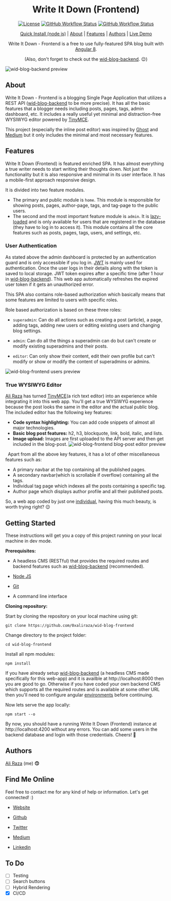 <h1 align="center"> Write It Down (Frontend) </h1>

<p align="center">
  <a href="https://github.com/0xAliRaza/wid-blog-frontend/blob/master/LICENSE"><img src="https://img.shields.io/github/license/0xaliraza/wid-blog-frontend?sanitize=true" alt="License"></a>
  <a href="https://github.com/0xAliRaza/wid-blog-frontend/actions/workflows/build.yml"><img alt="GitHub Workflow Status" src="https://img.shields.io/github/workflow/status/0xaliraza/wid-blog-frontend/Build" alt="Build Status"></a>
  <a href="https://github.com/0xAliRaza/wid-blog-frontend/actions/workflows/pages/pages-build-deployment"><img alt="GitHub Workflow Status" src="https://github.com/0xAliRaza/wid-blog-frontend/actions/workflows/pages/pages-build-deployment/badge.svg" alt="Build Status"></a>
  
</p>

<p align="center">
	<a href="#getting-started">Quick Install (node js)</a> |
	<a href="#about">About</a> |
	<a href="#features">Features</a> |
	<a href="#authors">Authors</a> |
	<a href="https://0xali.com/wid-blog-frontend">Live Demo</a>
</p>



<p align="center">
Write It Down - Frontend is a free to use fully-featured SPA blog built with <a href="https://angular.io">Angular 8</a>.
</p>

<p align="center">
(Also, don't forget to check out the <a href="http://github.com/0xaliraza/wid-blog-backend">wid-blog-backend</a>. 😉)

</p>

![wid-blog-backend preview](https://i.imgur.com/KH6rLyO.png)

## About

Write It Down - Frontend is a blogging Single Page Application that utilizes a REST API ([wid-blog-backend](https://github.com/0xaliraza/wid-blog-backend) to be more precise). It has all the basic features that a blogger needs including posts, pages, tags, admin dashboard, etc.
It includes a really useful yet minimal and distraction-free WYSIWYG editor powered by [TinyMCE](https://www.tiny.cloud).

This project (especially the inline post editor) was inspired by [Ghost](http://ghost.org) and [Medium](http://medium.com) but it only includes the minimal and most necessary features.

## Features

Write It Down (Frontend) is featured enriched SPA. It has almost everything a true writer needs to start writing their thoughts down. Not just the functionality but it is also responsive and minimal in its user interface. It has a mobile-first approach responsive design.

It is divided into two feature modules.

- The primary and public module is `home`. This module is responsible for showing posts, pages, author-page, tags, and tag-page to the public users.
- The second and the most important feature module is `admin`. It is [lazy-loaded](https://angular.io/guide/lazy-loading-ngmodules) and is only available for users that are registered in the database (they have to log in to access it). This module contains all the core features such as posts, pages, tags, users, and settings, etc.

### User Authentication

As stated above the admin dashboard is protected by an authentication guard and is only accessible if you log in.
[JWT](http://jwt.io) is mainly used for authentication. Once the user logs in their details along with the token is saved to local storage. JWT token expires after a specific time (after 1 hour in [wid-blog-backend](http://github.com/0xaliraza/wid-blog-backend)). This web app automatically refreshes the expired user token if it gets an unauthorized error.

This SPA also contains role-based authorization which basically means that some features are limited to users with specific roles.

Role based authorization is based on these three roles:

- `superadmin`: Can do all actions such as creating a post (article), a page, adding tags, adding new users or editing existing users and changing blog settings.

- `admin`: Can do all the things a superadmin can do but can't create or modify existing superadmins and their posts.

- `editor`: Can only show their content, edit their own profile but can't modify or show or modify the content of superadmins or admins.

![wid-blog-frontend users preview](https://i.imgur.com/odmt6Ql.png)

### True WYSIWYG Editor

[Ali Raza](https://0xali.com) has turned [TinyMCE](https://www.tiny.cloud/)(a rich text editor) into an experience while integrating it into this web app. You'll get a true WYSIWYG experience because the post looks the same in the editor and the actual public blog.
The included editor has the following key features:

- **Code syntax highlighting:** You can add code snippets of almost all major technologies.
- **Basic blog post features:** h2, h3, blockquote, link, bold, italic, and lists.
- **Image upload:** Images are first uploaded to the API server and then get included in the blog-post.
  ![wid-blog-frontend blog-post editor preview](https://i.imgur.com/YN1qqhk.png)

&nbsp;
Apart from all the above key features, it has a lot of other miscellaneous features such as:

- A primary navbar at the top containing all the published pages.
- A secondary navbar(which is scrollable if overflow) containing all the tags.
- Individual tag page which indexes all the posts containing a specific tag.
- Author page which displays author profile and all their published posts.

So, a web app coded by just one [individual](https://0xali.com), having this much beauty, is worth trying right? 😌

## Getting Started

These instructions will get you a copy of this project running on your local machine in dev mode.

**Prerequisites:**

- A headless CMS (RESTful) that provides the required routes and backend features such as [wid-blog-backend](https://github.com/0xaliraza/wid-blog-backend) (recommended).

- [Node JS](https://nodejs.org/)

- [Git](https://git-scm.com/book/en/v2/Getting-Started-Installing-Git)

- A command line interface

**Cloning repository:**

Start by cloning the repository on your local machine using git:

```
git clone https://github.com/0xaliraza/wid-blog-frontend
```

Change directory to the project folder:

```
cd wid-blog-frontend
```

Install all npm modules:

```
npm install
```

If you have already setup [wid-blog-backend](https://github.com/0xaliraza/wid-blog-backend) (a headless CMS made specifically for this web-app) and it is availble at http://localhost:8000 then you are good to go.
Otherwise if you have coded your own backend CMS which supports all the required routes and is available at some other URL then you'll need to configure angular [environments](https://angular.io/guide/setup-local#setting-up-the-local-environment-and-workspace) before continuing.

Now lets serve the app locally:

```
npm start --o
```

By now, you should have a running Write It Down (Frontend) instance at http://localhost:4200 without any errors.
You can add some users in the backend database and login with those credentials. Cheers! 🍻

## Authors

[Ali Raza](https://0xali.com) (me) **🙃**

## Find Me Online

Feel free to contact me for any kind of help or information. Let's get connected! :)

- [Website](https://0xali.com)

- [Github](https://github.com/0xaliraza)

- [Twitter](https://twitter.com/0xaliraza)

- [Medium](https://0xali.medium.com)

- [Linkedin](https://www.linkedin.com/in/ali-raza-061130202/)

## To Do

- [ ] Testing
- [ ] Search buttons
- [ ] Hybrid Rendering
- [x] CI/CD
